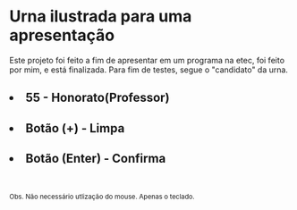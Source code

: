 <h1>Urna ilustrada para uma apresentação</h1>

<p>Este projeto foi feito a fim de apresentar em um programa na etec, foi feito por mim, e está finalizada. Para fim de testes, segue o "candidato" da urna.</p>

<h2><li>55 - Honorato(Professor)<br></li></h2>

<h2><li>Botão (+) - Limpa</li></h2>
<h2><li>Botão (Enter) - Confirma</li></h2>

<br>

<small>Obs. Não necessário utlização do mouse. Apenas o teclado.</small>

